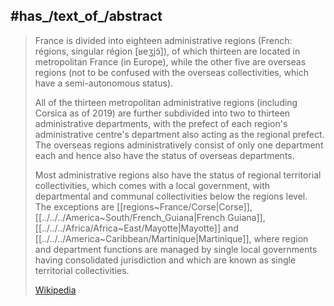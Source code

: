 
## #has_/text_of_/abstract 

> France is divided into eighteen administrative regions 
> (French: régions, singular région [ʁeʒjɔ̃]), 
> of which thirteen are located in metropolitan France (in Europe), 
> while the other five are overseas regions 
> (not to be confused with the overseas collectivities, 
> which have a semi-autonomous status).
>
> All of the thirteen metropolitan administrative regions (including Corsica as of 2019) 
> are further subdivided into two to thirteen administrative departments, 
> with the prefect of each region's administrative centre's department 
> also acting as the regional prefect. 
> The overseas regions administratively consist of only one department each 
> and hence also have the status of overseas departments.
>
> Most administrative regions also have the status of regional territorial collectivities, 
> which comes with a local government, 
> with departmental and communal collectivities below the regions level. 
> The exceptions are [[regions~France/Corse|Corse]], [[../../../America~South/French_Guiana|French Guiana]], [[../../../Africa/Africa~East/Mayotte|Mayotte]] and [[../../../America~Caribbean/Martinique|Martinique]], 
> where region and department functions are managed by single local governments 
> having consolidated jurisdiction and which are known as single territorial collectivities.
>
> [Wikipedia](https://en.wikipedia.org/wiki/Regions%20of%20France)


